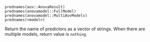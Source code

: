 ```
prednames(aov::AnovaResult)
prednames(anovamodel::FullModel) 
prednames(anovamodel::MultiAovModels)
prednames(<model>)
```

Return the name of predictors as a vector of strings. When there are multiple models, return value is `nothing`.
